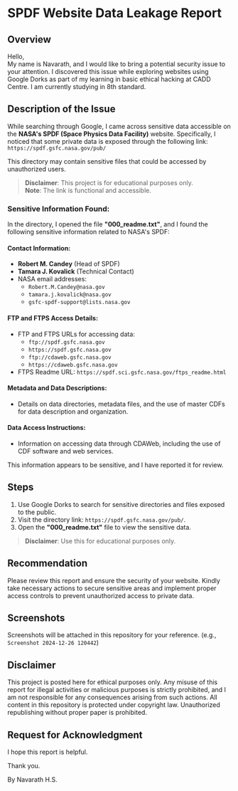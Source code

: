 # SPDF Website Data Leakage Report

## Overview
Hello,  
My name is Navarath, and I would like to bring a potential security issue to your attention. I discovered this issue while exploring websites using Google Dorks as part of my learning in basic ethical hacking at CADD Centre. I am currently studying in 8th standard.

## Description of the Issue
While searching through Google, I came across sensitive data accessible on the **NASA's SPDF (Space Physics Data Facility)** website. Specifically, I noticed that some private data is exposed through the following link:  
`https://spdf.gsfc.nasa.gov/pub/`

This directory may contain sensitive files that could be accessed by unauthorized users.

> **Disclaimer**: This project is for educational purposes only.  
> **Note**: The link is functional and accessible.

### Sensitive Information Found:
In the directory, I opened the file **"000_readme.txt"**, and I found the following sensitive information related to NASA's SPDF:

#### Contact Information:
- **Robert M. Candey** (Head of SPDF)
- **Tamara J. Kovalick** (Technical Contact)
- NASA email addresses:
  - `Robert.M.Candey@nasa.gov`
  - `tamara.j.kovalick@nasa.gov`
  - `gsfc-spdf-support@lists.nasa.gov`

#### FTP and FTPS Access Details:
- FTP and FTPS URLs for accessing data:
  - `ftp://spdf.gsfc.nasa.gov`
  - `https://spdf.gsfc.nasa.gov`
  - `ftp://cdaweb.gsfc.nasa.gov`
  - `https://cdaweb.gsfc.nasa.gov`
- FTPS Readme URL: `https://spdf.sci.gsfc.nasa.gov/ftps_readme.html`

#### Metadata and Data Descriptions:
- Details on data directories, metadata files, and the use of master CDFs for data description and organization.

#### Data Access Instructions:
- Information on accessing data through CDAWeb, including the use of CDF software and web services.

This information appears to be sensitive, and I have reported it for review.

## Steps
1. Use Google Dorks to search for sensitive directories and files exposed to the public.
2. Visit the directory link: `https://spdf.gsfc.nasa.gov/pub/`.
3. Open the **"000_readme.txt"** file to view the sensitive data.

> **Disclaimer**: Use this for educational purposes only.

## Recommendation
Please review this report and ensure the security of your website. Kindly take necessary actions to secure sensitive areas and implement proper access controls to prevent unauthorized access to private data.

## Screenshots
Screenshots will be attached in this repository for your reference. (e.g., `Screenshot 2024-12-26 120442`)

## Disclaimer
This project is posted here for ethical purposes only. Any misuse of this report for illegal activities or malicious purposes is strictly prohibited, and I am not responsible for any consequences arising from such actions. All content in this repository is protected under copyright law. Unauthorized republishing without proper paper is prohibited.

## Request for Acknowledgment
I hope this report is helpful.

Thank you.  

By Navarath H.S.
